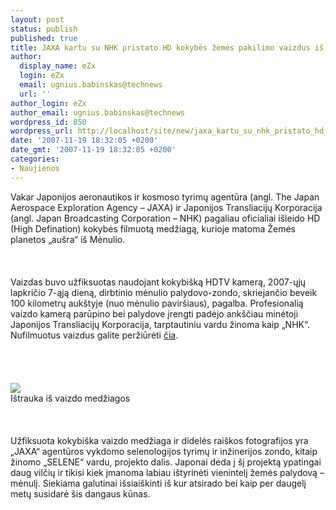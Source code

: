 ```yaml
---
layout: post
status: publish
published: true
title: JAXA kartu su NHK pristato HD kokybės žemės pakilimo vaizdus iš mėnulio
author:
  display_name: eZx
  login: eZx
  email: ugnius.babinskas@technews
  url: ''
author_login: eZx
author_email: ugnius.babinskas@technews
wordpress_id: 850
wordpress_url: http://localhost/site/new/jaxa_kartu_su_nhk_pristato_hd_kokybes_zemes_pakilimo_vaizdus_is_menulio/
date: '2007-11-19 18:32:05 +0200'
date_gmt: '2007-11-19 18:32:05 +0200'
categories:
- Naujienos
---
```

<p>Vakar Japonijos aeronautikos ir kosmoso tyrimų agentūra (angl. The Japan Aerospace Exploration Agency – JAXA) ir Japonijos Transliacijų Korporacija (angl. Japan Broadcasting Corporation – NHK) pagaliau oficialiai išleido HD (High Defination) kokybės filmuotą medžiagą, kurioje matoma Žemės planetos „aušra“ iš Mėnulio.<br />
<br><br />
<br>Vaizdas buvo užfiksuotas naudojant kokybišką HDTV kamerą, 2007-ųjų lapkričio 7-ąją dieną, dirbtinio mėnulio palydovo-zondo, skriejančio beveik 100 kilometrų aukštyje (nuo mėnulio paviršiaus), pagalba. Profesionalią vaizdo kamerą parūpino bei palydove įrengti padėjo ankščiau minėtoji Japonijos Transliacijų Korporacija, tarptautiniu vardu žinoma kaip „NHK“. Nufilmuotus vaizdus galite peržiūrėti <a class="ns" href="http://space.jaxa.jp/movie/20071113_kaguya_movie01_e.html">čia</a>.<br />
<br><br />
<br><br><img src=" http://www.technews.lt/upl/Failai/6614_large_20071113_kaguya_02.jpg"><br><span class="saltinis">Ištrauka iš vaizdo medžiagos</span><br />
<br><br />
<br>Užfiksuota kokybiška vaizdo medžiaga ir didelės raiškos fotografijos yra „JAXA“ agentūros vykdomo selenologijos tyrimų ir inžinerijos zondo, kitaip žinomo „SELENE“ vardu, projekto dalis. Japonai deda į šį projektą ypatingai daug vilčių ir tikisi kiek įmanoma labiau ištyrinėti vienintelį žemės palydovą – mėnulį. Siekiama galutinai išsiaiškinti iš kur atsirado bei kaip per daugelį metų susidarė šis dangaus kūnas.<br />
<br></p>
